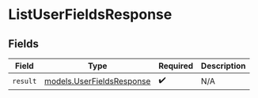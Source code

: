 # ListUserFieldsResponse


## Fields

| Field                                                        | Type                                                         | Required                                                     | Description                                                  |
| ------------------------------------------------------------ | ------------------------------------------------------------ | ------------------------------------------------------------ | ------------------------------------------------------------ |
| `result`                                                     | [models.UserFieldsResponse](../models/userfieldsresponse.md) | :heavy_check_mark:                                           | N/A                                                          |